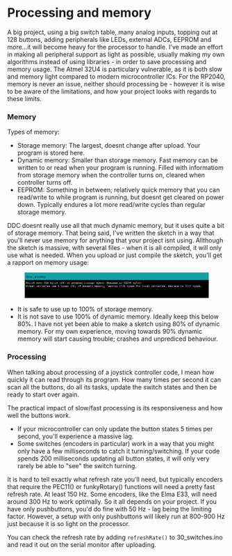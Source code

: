# Processing and memory

A big project, using a big switch table, many analog inputs, topping out at 128 buttons, adding peripherals like LEDs, external ADCs, EEPROM and more...it will become heavy for the processor to handle. I've made an effort in making all peripheral support as light as possible, usually making my own algorithms instead of using libraries - in order to save processing and memory usage. The Atmel 32U4 is particulary vulnerable, as it is both slow and memory light compared to modern microcontroller ICs. For the RP2040, memory is never an issue, neither should processing be - however it is wise to be aware of the limitations, and how your project looks with regards to these limits.

### **Memory**

Types of memory:

* Storage memory: The largest, doesnt change after upload. Your program is stored here.
* Dynamic memory: Smaller than storage memory. Fast memory can be written to or read when your program is running. Filled with informatiom from storage memory when the controller turns on, cleared when controller turns off.&#x20;
* EEPROM: Something in between; relatively quick memory that you can read/write to while program is running, but doesnt get cleared on power down. Typically endures a lot more read/write cycles than regular storage memory.&#x20;

DDC doesnt really use all that much dynamic memory, but it uses quite a bit of storage memory. That being said, I've written the sketch in a way that you'll never use memory for anything that your project isnt using. Allthough the sketch is massive, with several files - when it is all compiled, it will only use what is needed. When you upload or just compile the sketch, you'll get a rapport on memory usage:

<figure><img src="../.gitbook/assets/image (72).png" alt=""><figcaption></figcaption></figure>

* It is safe to use up to 100% of storage memory.
* It is not save to use 100% of dynamic memory. Ideally keep this below 80%. I have not yet been able to make a sketch using 80% of dynamic memory. For my own experience, moving towards 90% dynamic memory will start causing trouble; crashes and unprediced behaviour.

### Processing

When talking about processing of a joystick controller code, I mean how quickly it can read through its program. How many times per second it can scan all the buttons, do all its tasks, update the switch states and then be ready to start over again.

The practical impact of slow/fast processing is its responsiveness and how well the buttons work.&#x20;

* If your microcontroller can only update the button states 5 times per second, you'll experience a massive lag.&#x20;
* Some switches (encoders in particular) work in a way that you might only have a few milliseconds to catch it turning/switching. If your code spends 200 milliseconds updating all button states, it will only very rarely be able to "see" the switch turning.&#x20;

It is hard to tell exactly what refresh rate you'll need, but typically encoders that require the PEC11() or funkyRotary() functions will need a pretty fast refresh rate. At least 150 Hz. Some encoders, like the Elma E33, will need around 300 Hz to work optimally. So it all depends on your project. If you have only pushbuttons, you'd do fine with 50 Hz - lag being the limiting factor. However, a setup with only pushbuttons will likely run at 800-900 Hz just because it is so light on the processor.&#x20;

You can check the refresh rate by adding `refreshRate()` to 30\_switches.ino and read it out on the serial monitor after uploading.&#x20;

